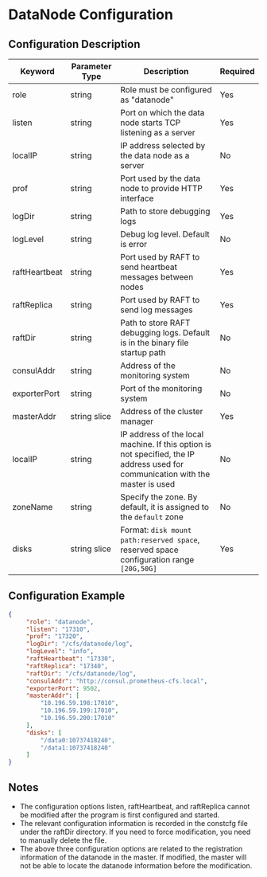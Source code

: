# DataNode Configuration
## Configuration Description

| Keyword       | Parameter Type | Description                                                                                                                     | Required |
|---------------|----------------|---------------------------------------------------------------------------------------------------------------------------------|----------|
| role          | string         | Role must be configured as "datanode"                                                                                           | Yes      |
| listen        | string         | Port on which the data node starts TCP listening as a server                                                                    | Yes      |
| localIP       | string         | IP address selected by the data node as a server                                                                                | No       |
| prof          | string         | Port used by the data node to provide HTTP interface                                                                            | Yes      |
| logDir        | string         | Path to store debugging logs                                                                                                    | Yes      |
| logLevel      | string         | Debug log level. Default is error                                                                                               | No       |
| raftHeartbeat | string         | Port used by RAFT to send heartbeat messages between nodes                                                                      | Yes      |
| raftReplica   | string         | Port used by RAFT to send log messages                                                                                          | Yes      |
| raftDir       | string         | Path to store RAFT debugging logs. Default is in the binary file startup path                                                   | No       |
| consulAddr    | string         | Address of the monitoring system                                                                                                | No       |
| exporterPort  | string         | Port of the monitoring system                                                                                                   | No       |
| masterAddr    | string slice   | Address of the cluster manager                                                                                                  | Yes      |
| localIP       | string         | IP address of the local machine. If this option is not specified, the IP address used for communication with the master is used | No       |
| zoneName      | string         | Specify the zone. By default, it is assigned to the `default` zone                                                              | No       |
| disks         | string slice   | Format: `disk mount path:reserved space`, reserved space configuration range `[20G,50G]`                                        | Yes      |

## Configuration Example

``` json
{
     "role": "datanode",
     "listen": "17310",
     "prof": "17320",
     "logDir": "/cfs/datanode/log",
     "logLevel": "info",
     "raftHeartbeat": "17330",
     "raftReplica": "17340",
     "raftDir": "/cfs/datanode/log",
     "consulAddr": "http://consul.prometheus-cfs.local",
     "exporterPort": 9502,
     "masterAddr": [
         "10.196.59.198:17010",
         "10.196.59.199:17010",
         "10.196.59.200:17010"
     ],
     "disks": [
         "/data0:10737418240",
         "/data1:10737418240"
     ]
}
```

## Notes

-   The configuration options listen, raftHeartbeat, and raftReplica cannot be modified after the program is first configured and started.
-   The relevant configuration information is recorded in the constcfg file under the raftDir directory. If you need to force modification, you need to manually delete the file.
-   The above three configuration options are related to the registration information of the datanode in the master. If modified, the master will not be able to locate the datanode information before the modification.